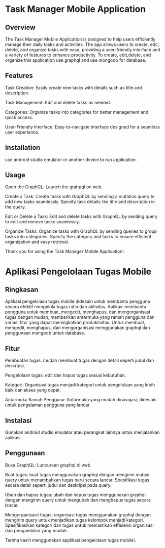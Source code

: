 # Task Manager Mobile Application

## Overview
The Task Manager Mobile Application is designed to help users efficiently manage their daily tasks and activities. The app allows users to create, edit, delete, and organize tasks with ease, providing a user-friendly interface and a variety of features to enhance productivity. To create, edit,delete, and organize this application use graphql and use mongodb for database.

## Features
Task Creation: Easily create new tasks with details such as title and description.

Task Management: Edit and delete tasks as needed.

Categories: Organize tasks into categories for better management and quick access.

User-Friendly Interface: Easy-to-navigate interface designed for a seamless user experience.

## Installation
use android studio emulator or another device to run application.

## Usage
Open the GraphQL:
Launch the grahpql on web.

Create a Task:
Create tasks with GraphQL by sending a mutation query to add new tasks seamlessly. Specify task details like title and description in the query.

Edit or Delete a Task:
Edit and delete tasks with GraphQL by sending query to edit and remove tasks seamlessly.

Organize Tasks:
Organize tasks with GraphQL by sending queries to group tasks into categories. Specify the category and tasks to ensure efficient organization and easy retrieval.

Thank you for using the Task Manager Mobile Application!.

# Aplikasi Pengelolaan Tugas Mobile

## Ringkasan
Aplikasi pengelolaan tugas mobile didesain untuk membantu pengguna secara efektif mengelola tugas rutin dan aktivitas. Aplikasi membantu pengguna untuk membuat, mengedit, menghapus, dan mengorganisasi tugas dengan mudah, memberikan antarmuka yang ramah pengguna dan variasi fitur yang dapat meningkatkan produktivitas. Untuk membuat, mengedit, menghapus, dan mengorganisasi menggunakan graphql dan penggunaan mongodb untuk database.

## Fitur
Pembuatan tugas: mudah membuat tugas dengan detail seperti judul dan deskripsi.

Pengelolaan tugas: edit dan hapus tugas sesuai kebutuhan.

Kategori: Organisasi tugas menjadi kategori untuk pengelolaan yang lebih baik dan akses yang cepat.

Antarmuka Ramah Pengguna: Antarmuka yang mudah dinavigasi, didesain untuk pengalaman pengguna yang lancar.

## Instalasi
Gunakan android studio emulator atau perangkat lainnya untuk menjalankan aplikasi.

## Penggunaan
Buka GraphQL:
Luncurkan graphql di web.

Buat tugas:
buat tugas menggunakan graphql dengan mengirim mutasi query untuk menambahkan tugas baru secara lancar. Spesifikasi tugas secara detail seperti judul dan deskripsi pada query.

Ubah dan hapus tugas:
ubah dan hapus tugas menggunakan graphql dengan mengirim query untuk mengubah dan menghapus tugas secara lancar.

Mengorganisasit tugas:
organisasi tugas menggunakan graphql dengan mengirim query untuk menjadikan tugas kelompok menjadi kategori. Spesifikasikan kategori dan tugas untuk memastikan effisiensi organisasi dan pengambilan yang mudah.

Terima kasih menggunakan applikasi pengelolaan tugas mobile!.
